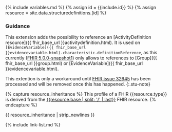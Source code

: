 {% include variables.md %}
{% assign id = {{include.id}} %}
{% assign resource = site.data.structuredefinitions.[id] %}

### Guidance

This extension adds the possibility to reference an [ActivityDefinition resource]({{ fhir_base_url }}activitydefinition.html). It is used on `[EvidenceVariable]({{ fhir_base_url }}evidencevariable.html).characteristic.definitionReference`, as this currently ([FHIR 5.0.0-snapshot1](http://hl7.org/fhir/5.0.0-snapshot1/)) only allows to references to [Group]({{ fhir_base_url }}group.html) or [EvidenceVariable]({{ fhir_base_url }}evidencevariable.html).

This extention is only a workaround until [FHIR issue 32645](https://jira.hl7.org/browse/FHIR-32645) has been processed and will be removed once this has happened.
{:.stu-note}

{% capture resource_inheritance %}
This profile of a FHIR {{resource.type}} is derived from the [{{resource.base | split: '/' | last}}]({{resource.base}}) FHIR resource.
{% endcapture %}

{{ resource_inheritance | strip_newlines }}

{% include link-list.md %}
